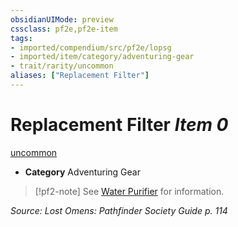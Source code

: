 ```yaml
---
obsidianUIMode: preview
cssclass: pf2e,pf2e-item
tags:
- imported/compendium/src/pf2e/lopsg
- imported/item/category/adventuring-gear
- trait/rarity/uncommon
aliases: ["Replacement Filter"]
---
```

# Replacement Filter *Item 0*  
[uncommon](uncommon.md)  

- **Category** Adventuring Gear

> [!pf2-note]
> See [Water Purifier](water-purifier-lopsg.md) for information.

*Source: Lost Omens: Pathfinder Society Guide p. 114*